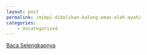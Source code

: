 ```yaml
---
layout: post
permalink: /mimpi-dibelikan-kalung-emas-oleh-ayah/
categories:
    - Uncategorized
---
```


[Baca Selengkapnya](/05)
